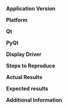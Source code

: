 <!--
The following template is useful for filing new issues. Processing an issue will go much faster when this is filled out, and issues which do not use this template will be removed.

Before filing, PLEASE check if the issue already exists (either open or closed) by using the search bar on the issues page. If it does, comment there. Even if it's closed, we can reopen it based on your comment.

Also, please note the application version in the title of the issue. For example: "[3.2.1] Cannot connect to 3rd-party printer". Please do not write things like "Request:" or "[BUG]" in the title; this is what labels are for.

It is also helpful to attach a project (.3mf or .curaproject) file and Cura log file so we can debug issues quicker.
Information about how to find the log file can be found at https://github.com/Ultimaker/Cura/wiki/Cura-Preferences-and-Settings-Locations. To upload a project, try changing the extension to e.g. .curaproject.3mf.zip so that github accepts uploading the file. Otherwise we recommend http://wetransfer.com, but other file hosts like Google Drive or Dropbox work well too.

Thank you for using Cura!
-->

**Application Version**
<!-- The version of the application this issue occurs with -->

**Platform**
<!-- Information about the platform the issue occurs on -->

**Qt**
<!-- The version of Qt used (not necessary if you're using the version from Ultimaker's website) -->

**PyQt**
<!-- The version of PyQt used (not necessary if you're using the version from Ultimaker's website) -->

**Display Driver**
<!--  Video driver name and version -->

**Steps to Reproduce**
<!-- Add the steps needed that lead up to the issue (replace this text) -->

**Actual Results**
<!-- What happens after the above steps have been followed (replace this text) -->

**Expected results**
<!-- What should happen after the above steps have been followed (replace this text) -->

**Additional Information**
<!-- Extra information relevant to the issue, like screenshots (replace this text) -->

